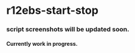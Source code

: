 # r12ebs-start-stop

### script screenshots will be updated soon.

#### Currently work in progress.
